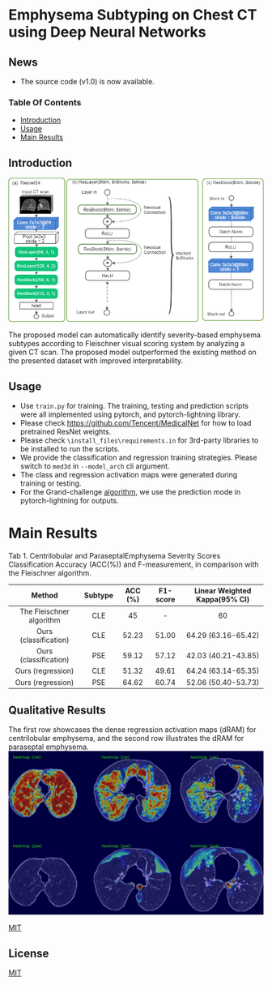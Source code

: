# Emphysema Subtyping on Chest CT using Deep Neural Networks

## News

- The source code (v1.0) is now available.


### Table Of Contents
- [Introduction](#introduction)
- [Usage](#usage)
- [Main Results](#main-results)

## Introduction

![Screenshot](https://github.com/DIAGNijmegen/bodyct-dram-emph-subtype/blob/main/figure1.png)

The proposed model can automatically identify severity-based emphysema subtypes according to Fleischner visual scoring system by analyzing a given CT scan. The proposed model outperformed the existing method on the presented dataset with improved interpretability.

## Usage
 - Use `train.py` for training. The training, testing and prediction scripts were all implemented using pytorch, and pytorch-lightning library.
 - Please check https://github.com/Tencent/MedicalNet for how to load pretrained ResNet weights.
 - Please check `\install_files\requirements.in` for 3rd-party libraries to be installed to run the scripts.
 - We provide the classification and regression training strategies. Please switch to `med3d` in `--model_arch` cli argument.
 - The class and regression activation maps were generated during training or testing.
 - For the Grand-challenge [algorithm](https://grand-challenge.org/algorithms/weakly-supervised-emphysema-subtyping/), we use the prediction mode in pytorch-lightning for outputs. 

# Main Results
Tab 1. Centrilobular and ParaseptalEmphysema Severity Scores Classification Accuracy (ACC(%)) and F-measurement, in comparison with the Fleischner algorithm.


|Method     |    Subtype     |   ACC (\%)    | F1-score | Linear Weighted Kappa(95\% CI) |
|:---------:|:--------------:|:-------------:|:--------:|:---------------------:|
|The Fleischner algorithm |      CLE       |      45       |    -     |          60           |
|Ours (classification)  |      CLE       |     52.23     |  51.00   |  64.29 (63.16-65.42)     |
|Ours (classification)  |      PSE       |     59.12     |  57.12   |    42.03 (40.21-43.85)     |
|Ours (regression)|      CLE       |     51.32     |  49.61   |      64.24 (63.14-65.35)       |
|Ours (regression)| PSE| 64.62 |  60.74   |       52.06 (50.40-53.73)         |

## Qualitative Results
The first row showcases the dense regression activation maps (dRAM) for centrilobular emphysema, and the second row illustrates the dRAM for paraseptal emphysema.
![Screenshot](https://github.com/DIAGNijmegen/bodyct-dram-emph-subtype/blob/main/showcase.png)

[MIT](https://choosealicense.com/licenses/mit/)

## License
[MIT](https://choosealicense.com/licenses/mit/)
